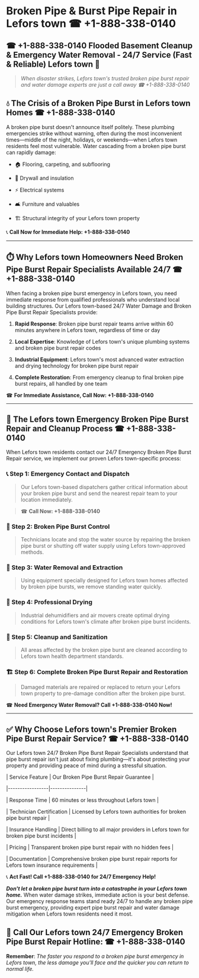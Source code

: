 # Broken Pipe & Burst Pipe Repair in Lefors town ☎ +1-888-338-0140  
## ☎ +1-888-338-0140 Flooded Basement Cleanup & Emergency Water Removal - 24/7 Service (Fast & Reliable) Lefors town 🚨  

> *When disaster strikes, Lefors town's trusted broken pipe burst repair and water damage experts are just a call away ☎ +1-888-338-0140*  

## 💧 The Crisis of a Broken Pipe Burst in Lefors town Homes ☎ +1-888-338-0140  

A broken pipe burst doesn't announce itself politely. These plumbing emergencies strike without warning, often during the most inconvenient times—middle of the night, holidays, or weekends—when Lefors town residents feel most vulnerable. Water cascading from a broken pipe burst can rapidly damage:  

* 🏠 Flooring, carpeting, and subflooring  
* 🧱 Drywall and insulation  
* ⚡ Electrical systems  
* 🛋️ Furniture and valuables  
* 🏗️ Structural integrity of your Lefors town property  

📞 **Call Now for Immediate Help: +1-888-338-0140**  

---  

## ⏱️ Why Lefors town Homeowners Need Broken Pipe Burst Repair Specialists Available 24/7 ☎ +1-888-338-0140  

When facing a broken pipe burst emergency in Lefors town, you need immediate response from qualified professionals who understand local building structures. Our Lefors town-based 24/7 Water Damage and Broken Pipe Burst Repair Specialists provide:  

1. **Rapid Response**: Broken pipe burst repair teams arrive within 60 minutes anywhere in Lefors town, regardless of time or day  
2. **Local Expertise**: Knowledge of Lefors town's unique plumbing systems and broken pipe burst repair codes  
3. **Industrial Equipment**: Lefors town's most advanced water extraction and drying technology for broken pipe burst repair  
4. **Complete Restoration**: From emergency cleanup to final broken pipe burst repairs, all handled by one team  

☎ **For Immediate Assistance, Call Now: +1-888-338-0140**  

---  

## 🔧 The Lefors town Emergency Broken Pipe Burst Repair and Cleanup Process ☎ +1-888-338-0140  

When Lefors town residents contact our 24/7 Emergency Broken Pipe Burst Repair service, we implement our proven Lefors town-specific process:  

### 📞 Step 1: Emergency Contact and Dispatch  
> Our Lefors town-based dispatchers gather critical information about your broken pipe burst and send the nearest repair team to your location immediately.  
> ☎ **Call Now: +1-888-338-0140**  

### 🚿 Step 2: Broken Pipe Burst Control  
> Technicians locate and stop the water source by repairing the broken pipe burst or shutting off water supply using Lefors town-approved methods.  

### 🌊 Step 3: Water Removal and Extraction  
> Using equipment specially designed for Lefors town homes affected by broken pipe bursts, we remove standing water quickly.  

### 💨 Step 4: Professional Drying  
> Industrial dehumidifiers and air movers create optimal drying conditions for Lefors town's climate after broken pipe burst incidents.  

### 🧼 Step 5: Cleanup and Sanitization  
> All areas affected by the broken pipe burst are cleaned according to Lefors town health department standards.  

### 🏗️ Step 6: Complete Broken Pipe Burst Repair and Restoration  
> Damaged materials are repaired or replaced to return your Lefors town property to pre-damage condition after the broken pipe burst.  

☎ **Need Emergency Water Removal? Call +1-888-338-0140 Now!**  

---  

## ✅ Why Choose Lefors town's Premier Broken Pipe Burst Repair Service? ☎ +1-888-338-0140  

Our Lefors town 24/7 Broken Pipe Burst Repair Specialists understand that pipe burst repair isn't just about fixing plumbing—it's about protecting your property and providing peace of mind during a stressful situation.  

| Service Feature | Our Broken Pipe Burst Repair Guarantee |  
|-----------------|---------------|  
| Response Time | 60 minutes or less throughout Lefors town |  
| Technician Certification | Licensed by Lefors town authorities for broken pipe burst repair |  
| Insurance Handling | Direct billing to all major providers in Lefors town for broken pipe burst incidents |  
| Pricing | Transparent broken pipe burst repair with no hidden fees |  
| Documentation | Comprehensive broken pipe burst repair reports for Lefors town insurance requirements |  

📞 **Act Fast! Call +1-888-338-0140 for 24/7 Emergency Help!**  

***Don't let a broken pipe burst turn into a catastrophe in your Lefors town home.*** When water damage strikes, immediate action is your best defense. Our emergency response teams stand ready 24/7 to handle any broken pipe burst emergency, providing expert pipe burst repair and water damage mitigation when Lefors town residents need it most.  

## 📱 Call Our Lefors town 24/7 Emergency Broken Pipe Burst Repair Hotline: ☎ +1-888-338-0140  

**Remember**: *The faster you respond to a broken pipe burst emergency in Lefors town, the less damage you'll face and the quicker you can return to normal life.*